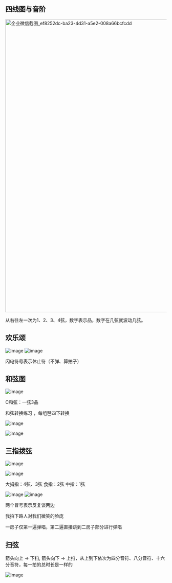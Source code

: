 ## 四线图与音阶
<img width="911" alt="企业微信截图_ef8252dc-ba23-4d31-a5e2-008a66bcfcdd" src="https://github.com/user-attachments/assets/d255288a-213e-4fb7-90a6-23d25b683bd9" />

从右往左一次为1、2、3、4弦，数字表示品，数字在几弦就波动几弦。


## 欢乐颂
![image](https://github.com/user-attachments/assets/3ba5b0a6-ad6b-4484-bfc7-57fcac4cfab6)
![image](https://github.com/user-attachments/assets/7ae9d310-35bb-43d9-a640-92a471683487)

闪电符号表示休止符（不弹、算拍子）

## 和弦图
![image](https://github.com/user-attachments/assets/45368b86-e83c-4e9d-b144-99dc0da83f20)

C和弦：一弦3品

和弦转换练习 ，每组琶四下转换

![image](https://github.com/user-attachments/assets/70774f64-eec2-4567-a084-84d500a7ed29)


![image](https://github.com/user-attachments/assets/4ea93a1b-9202-4d75-9e14-f51068529150)

## 三指拨弦
![image](https://github.com/user-attachments/assets/7f6373b9-7627-4d99-a01f-c26ea01ba4e0)

![image](https://github.com/user-attachments/assets/bfae361b-4da8-42a4-ab69-dbb0faa84027)

大拇指：4弦、3弦
食指：2弦
中指：1弦 

![image](https://github.com/user-attachments/assets/e2b2020c-1342-4e29-aace-bef693982c87)
![image](https://github.com/user-attachments/assets/bf8eb652-ae75-4577-a7ce-581ed5e95c35)

两个冒号表示反复谈两边

我拍下路人对我们微笑的脸庞

一房子仅第一遍弹唱，第二遍直接跳到二房子部分进行弹唱

## 扫弦

箭头向上 -> 下扫, 箭头向下 -> 上扫，从上到下依次为四分音符、八分音符、十六分音符，每一拍的总时长是一样的

![image](https://github.com/user-attachments/assets/e817933b-b3d5-4f77-8a99-7de6983ffdde)




